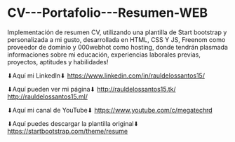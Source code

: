 # CV---Portafolio---Resumen-WEB

Implementación de resumen CV, utilizando una plantilla de Start bootstrap 
y personalizada a mi gusto, desarrollada en HTML, CSS Y JS, Freenom como proveedor de dominio 
y 000webhot como hosting, donde tendrán plasmada informaciones sobre mi educación, 
experiencias laborales previas, proyectos, aptitudes y habilidades!


⬇Aquí mi LinkedIn⬇
https://www.linkedin.com/in/rauldelossantos15/

⬇Aquí pueden ver mi página⬇
http://rauldelossantos15.tk/
http://rauldelossantos15.ml/

⬇Aquí mi canal de YouTube⬇
https://www.youtube.com/c/megatechrd

⬇Aquí puedes descargar la plantilla original⬇
https://startbootstrap.com/theme/resume
